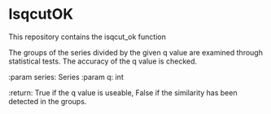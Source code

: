 # IsqcutOK
This repository contains the isqcut_ok function


The groups of the series divided by the given q value are examined through statistical tests.
The accuracy of the q value is checked.

:param series: Series
:param q: int

:return: True if the q value is useable, False if the similarity has been detected in the groups.

